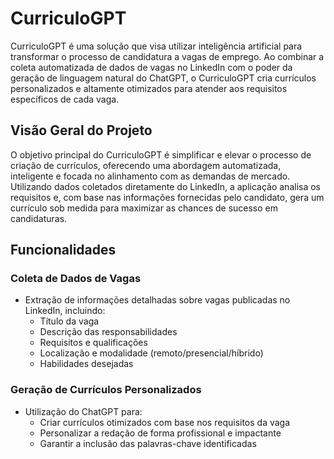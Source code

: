 # CurriculoGPT

CurriculoGPT é uma solução que visa utilizar inteligência artificial para transformar o processo de candidatura a vagas de emprego. Ao combinar a coleta automatizada de dados de vagas no LinkedIn com o poder da geração de linguagem natural do ChatGPT, o CurriculoGPT cria currículos personalizados e altamente otimizados para atender aos requisitos específicos de cada vaga.

## Visão Geral do Projeto

O objetivo principal do CurriculoGPT é simplificar e elevar o processo de criação de currículos, oferecendo uma abordagem automatizada, inteligente e focada no alinhamento com as demandas de mercado. Utilizando dados coletados diretamente do LinkedIn, a aplicação analisa os requisitos e, com base nas informações fornecidas pelo candidato, gera um currículo sob medida para maximizar as chances de sucesso em candidaturas.

## Funcionalidades

### Coleta de Dados de Vagas
- Extração de informações detalhadas sobre vagas publicadas no LinkedIn, incluindo:
  - Título da vaga
  - Descrição das responsabilidades
  - Requisitos e qualificações
  - Localização e modalidade (remoto/presencial/híbrido)
  - Habilidades desejadas

### Geração de Currículos Personalizados
- Utilização do ChatGPT para:
  - Criar currículos otimizados com base nos requisitos da vaga
  - Personalizar a redação de forma profissional e impactante
  - Garantir a inclusão das palavras-chave identificadas
